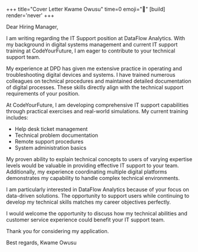 +++
title="Cover Letter Kwame Owusu"
time=0
emoji="📝"
[build]
render='never'
+++

Dear Hiring Manager,

I am writing regarding the IT Support position at DataFlow Analytics. With my background in digital systems management and current IT support training at CodeYourFuture, I am eager to contribute to your technical support team.

My experience at DPD has given me extensive practice in operating and troubleshooting digital devices and systems. I have trained numerous colleagues on technical procedures and maintained detailed documentation of digital processes. These skills directly align with the technical support requirements of your position.

At CodeYourFuture, I am developing comprehensive IT support capabilities through practical exercises and real-world simulations. My current training includes:

- Help desk ticket management
- Technical problem documentation
- Remote support procedures
- System administration basics

My proven ability to explain technical concepts to users of varying expertise levels would be valuable in providing effective IT support to your team. Additionally, my experience coordinating multiple digital platforms demonstrates my capability to handle complex technical environments.

I am particularly interested in DataFlow Analytics because of your focus on data-driven solutions. The opportunity to support users while continuing to develop my technical skills matches my career objectives perfectly.

I would welcome the opportunity to discuss how my technical abilities and customer service experience could benefit your IT support team.

Thank you for considering my application.

Best regards,
Kwame Owusu
